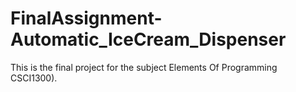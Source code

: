 # FinalAssignment-Automatic_IceCream_Dispenser
This is the final project for the subject Elements Of Programming CSCI1300).
